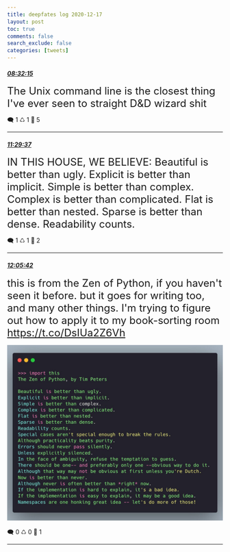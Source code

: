 ```yaml
---
title: deepfates log 2020-12-17
layout: post
toc: true
comments: false
search_exclude: false
categories: [tweets]
---
```



#### <a href = "https://twitter.com/deepfates/status/1339594265018552324">*08:32:15*</a>

<font size="5">The Unix command line is the closest thing I've ever seen to straight D&amp;D wizard shit</font>



🗨️ 1 ♺ 1 🤍  5   

---
    
#### <a href = "https://twitter.com/deepfates/status/1339638897957949440">*11:29:37*</a>

<font size="5">IN THIS HOUSE, WE BELIEVE:  Beautiful is better than ugly.  Explicit is better than implicit.  Simple is better than complex.  Complex is better than complicated.  Flat is better than nested. Sparse is better than dense.  Readability counts.</font>



🗨️ 1 ♺ 1 🤍  2   

---
    
#### <a href = "https://twitter.com/deepfates/status/1339647978114404352">*12:05:42*</a>

<font size="5">this is from the Zen of Python, if you haven't seen it before. but it goes for writing too, and many other things.   I'm trying to figure out how to apply it to my book-sorting room  https://t.co/DsIUa2Z6Vh</font>

![image from twitter](/images/EpdivAcUcAEdvOb.jpg)


🗨️ 0 ♺ 0 🤍  1   

---
    
            


